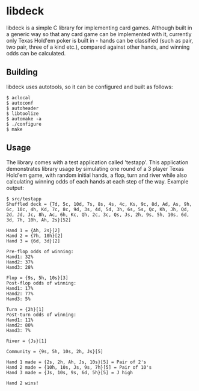 libdeck
=======

libdeck is a simple C library for implementing card games. Although
built in a generic way so that any card game can be implemented with it,
currently only Texas Hold'em poker is built in - hands can be classified
(such as pair, two pair, three of a kind etc.), compared against other
hands, and winning odds can be calculated.

## Building

libdeck uses autotools, so it can be configured and built as follows:

    $ aclocal
    $ autoconf
    $ autoheader
    $ libtoolize
    $ automake -a
    $ ./configure
    $ make

## Usage

The library comes with a test application called 'testapp'. This
application demonstrates library usage by simulating one round of a
3 player Texas Hold'em game, with random initial hands, a flop, turn
and river while also calculating winning odds of each hands at each
step of the way. Example output:

    $ src/testapp
    Shuffled deck = {7d, 5c, 10d, 7s, 8s, 4s, 4c, Ks, 9c, 8d, Ad, As, 9h,
    6c, 10c, 4h, Kd, 7c, 8c, 9d, 3s, 4d, 5d, 3h, 6s, 5s, Qc, Kh, Jh, Qd,
    2d, Jd, Jc, 8h, Ac, 6h, Kc, Qh, 2c, 3c, Qs, Js, 2h, 9s, 5h, 10s, 6d,
    3d, 7h, 10h, Ah, 2s}[52]
    
    Hand 1 = {Ah, 2s}[2]
    Hand 2 = {7h, 10h}[2]
    Hand 3 = {6d, 3d}[2]
    
    Pre-flop odds of winning:
    Hand1: 32%
    Hand2: 37%
    Hand3: 28%
    
    Flop = {9s, 5h, 10s}[3]
    Post-flop odds of winning:
    Hand1: 17%
    Hand2: 77%
    Hand3: 5%
    
    Turn = {2h}[1]
    Post-turn odds of winning:
    Hand1: 11%
    Hand2: 80%
    Hand3: 7%
    
    River = {Js}[1]
    
    Community = {9s, 5h, 10s, 2h, Js}[5]
    
    Hand 1 made = {2s, 2h, Ah, Js, 10s}[5] = Pair of 2's
    Hand 2 made = {10h, 10s, Js, 9s, 7h}[5] = Pair of 10's
    Hand 3 made = {Js, 10s, 9s, 6d, 5h}[5] = J high
    
    Hand 2 wins!
